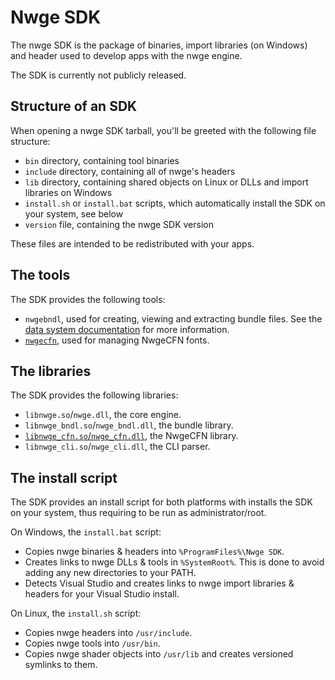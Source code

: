 # Nwge SDK

The nwge SDK is the package of binaries, import libraries (on Windows) and
header used to develop apps with the nwge engine.

The SDK is currently not publicly released.

## Structure of an SDK

When opening a nwge SDK tarball, you'll be greeted with the following file
structure:

* `bin` directory, containing tool binaries
* `include` directory, containing all of nwge's headers
* `lib` directory, containing shared objects on Linux or DLLs and import
  libraries on Windows
* `install.sh` or `install.bat` scripts, which automatically install the SDK on
  your system, see below
* `version` file, containing the nwge SDK version

These files are intended to be redistributed with your apps.

## The tools

The SDK provides the following tools:

* `nwgebndl`, used for creating, viewing and extracting bundle files. See the
  [data system documentation](DATA) for more information.
* [`nwgecfn`](nwgecfn), used for managing NwgeCFN fonts.

## The libraries

The SDK provides the following libraries:

* `libnwge.so`/`nwge.dll`, the core engine.
* `libnwge_bndl.so`/`nwge_bndl.dll`, the bundle library.
* [`libnwge_cfn.so`/`nwge_cfn.dll`](libnwge_cfn), the NwgeCFN library.
* `libnwge_cli.so`/`nwge_cli.dll`, the CLI parser.

## The install script

The SDK provides an install script for both platforms with installs the SDK on
your system, thus requiring to be run as administrator/root.

On Windows, the `install.bat` script:

* Copies nwge binaries & headers into `%ProgramFiles%\Nwge SDK`.
* Creates links to nwge DLLs & tools in `%SystemRoot%`. This is done to avoid
  adding any new directories to your PATH.
* Detects Visual Studio and creates links to nwge import libraries & headers for
  your Visual Studio install.

On Linux, the `install.sh` script:

* Copies nwge headers into `/usr/include`.
* Copies nwge tools into `/usr/bin`.
* Copies nwge shader objects into `/usr/lib` and creates versioned symlinks to
  them.
